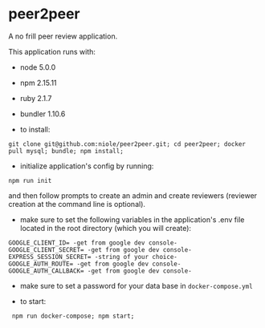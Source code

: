 # peer2peer
A no frill peer review application.

This application runs with:
* node 5.0.0
* npm 2.15.11
* ruby 2.1.7
* bundler 1.10.6


* to install:

```
git clone git@github.com:niole/peer2peer.git; cd peer2peer; docker pull mysql; bundle; npm install;
```

* initialize application's config by running:

```
npm run init
```

and then follow prompts to create an admin and create reviewers (reviewer creation at the command line is optional).

* make sure to set the following variables in the application's .env file located in the root directory (which you will create):

```
GOOGLE_CLIENT_ID= -get from google dev console-
GOOGLE_CLIENT_SECRET= -get from google dev console-
EXPRESS_SESSION_SECRET= -string of your choice-
GOOGLE_AUTH_ROUTE= -get from google dev console-
GOOGLE_AUTH_CALLBACK= -get from google dev console-
```

* make sure to set a password for your data base in `docker-compose.yml`

* to start:
```
 npm run docker-compose; npm start;
 ```
